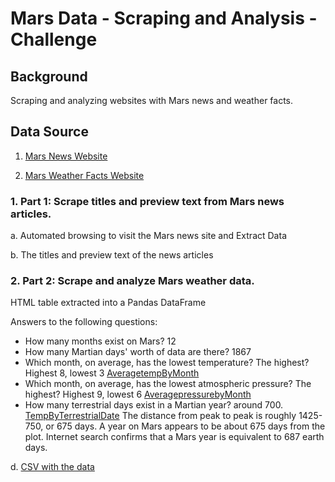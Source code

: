 # Mars Data - Scraping and Analysis - Challenge

## Background

Scraping and analyzing websites with Mars news and weather facts.

## Data Source

1. [Mars News Website](https://static.bc-edx.com/data/web/mars_news/index.html)

2. [Mars Weather Facts Website](https://static.bc-edx.com/data/web/mars_facts/temperature.html)

### 1. Part 1: Scrape titles and preview text from Mars news articles.

a. Automated browsing to visit the Mars news site and Extract Data

b. The titles and preview text of the news articles

### 2. Part 2: Scrape and analyze Mars weather data.

HTML table extracted into a Pandas DataFrame

Answers to the following questions:

 - How many months exist on Mars? 12
 - How many Martian days' worth of data are there? 1867
 - Which month, on average, has the lowest temperature? The highest? Highest 8, lowest 3
    [AveragetempByMonth]()
 - Which month, on average, has the lowest atmospheric pressure? The highest? Highest 9, lowest 6
    [AveragepressurebyMonth]()
 - How many terrestrial days exist in a Martian year? around 700.
    [TempByTerrestrialDate]()
    The distance from peak to peak is roughly 1425-750, or 675 days. A year on Mars appears to be about 675 days from the plot. Internet search confirms that a Mars year is equivalent to 687 earth days.

d. [CSV with the data]() 

